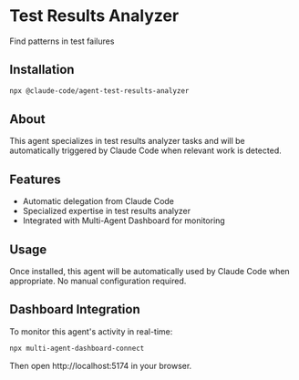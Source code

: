 # Test Results Analyzer

Find patterns in test failures

## Installation

```bash
npx @claude-code/agent-test-results-analyzer
```

## About

This agent specializes in test results analyzer tasks and will be automatically triggered by Claude Code when relevant work is detected.

## Features

- Automatic delegation from Claude Code
- Specialized expertise in test results analyzer
- Integrated with Multi-Agent Dashboard for monitoring

## Usage

Once installed, this agent will be automatically used by Claude Code when appropriate. No manual configuration required.

## Dashboard Integration

To monitor this agent's activity in real-time:

```bash
npx multi-agent-dashboard-connect
```

Then open http://localhost:5174 in your browser.
